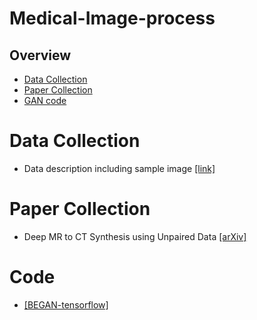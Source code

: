 # Medical-Image-process

## Overview
- [Data Collection](#Data-Collection)
- [Paper Collection](#Paper-Collection)
- [GAN code](#Code)

# Data Collection
- Data description including sample image [[link]](http://bioimage.ucsb.edu/research/bio-segmentation)

# Paper Collection
- Deep MR to CT Synthesis using Unpaired Data [[arXiv]](https://arxiv.org/abs/1708.01155)

# Code
- [[BEGAN-tensorflow]](https://github.com/carpedm20/BEGAN-tensorflow)
